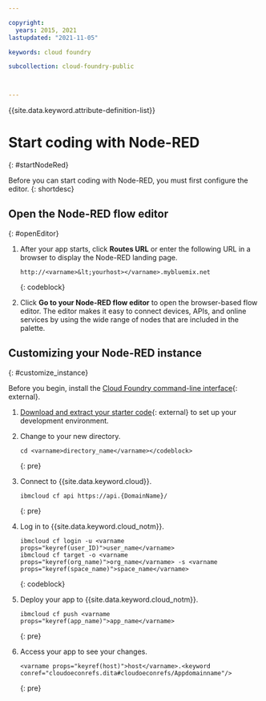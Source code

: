 ```yaml
---

copyright:
  years: 2015, 2021
lastupdated: "2021-11-05"

keywords: cloud foundry

subcollection: cloud-foundry-public



---
```



{{site.data.keyword.attribute-definition-list}}


# Start coding with Node-RED
{: #startNodeRed}



Before you can start coding with Node-RED, you must first configure the editor.
{: shortdesc}

## Open the Node-RED flow editor
{: #openEditor}

1. After your app starts, click **Routes URL** or enter the following URL in a browser to display the Node-RED landing page.

    ```text
    http://<varname>&lt;yourhost></varname>.mybluemix.net
    ```
    {: codeblock}

2. Click **Go to your Node-RED flow editor** to open the browser-based flow editor. The editor makes it easy to connect devices, APIs, and online services by using the wide range of nodes that are included in the palette.

## Customizing your Node-RED instance
{: #customize_instance}

Before you begin, install the [Cloud Foundry command-line interface](https://github.com/cloudfoundry/cli/releases){: external}.

1. [Download and extract your starter code](https://cloud.ibm.com/){: external} to set up your development environment.

2. Change to your new directory.

    ```text
    cd <varname>directory_name</varname></codeblock>
    ```
    {: pre}

3. Connect to {{site.data.keyword.cloud}}.

    ```text
    ibmcloud cf api https://api.{DomainName}/
    ```
    {: pre}

4. Log in to {{site.data.keyword.cloud_notm}}.

    ```text
    ibmcloud cf login -u <varname props="keyref(user_ID)">user_name</varname>
    ibmcloud cf target -o <varname props="keyref(org_name)">org_name</varname> -s <varname props="keyref(space_name)">space_name</varname>
    ```
    {: codeblock}

5. Deploy your app to {{site.data.keyword.cloud_notm}}.

    ```text
    ibmcloud cf push <varname props="keyref(app_name)">app_name</varname>
    ```
    {: pre}

6. Access your app to see your changes.

    ```text
    <varname props="keyref(host)">host</varname>.<keyword conref="cloudoeconrefs.dita#cloudoeconrefs/Appdomainname"/>
    ```
    {: pre}
    

